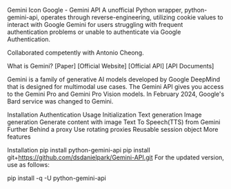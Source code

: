 Gemini Icon Google - Gemini API
A unofficial Python wrapper, python-gemini-api, operates through reverse-engineering, utilizing cookie values to interact with Google Gemini for users struggling with frequent authentication problems or unable to authenticate via Google Authentication.

Collaborated competently with Antonio Cheong.

What is Gemini?
[Paper] [Official Website] [Official API] [API Documents]

Gemini is a family of generative AI models developed by Google DeepMind that is designed for multimodal use cases. The Gemini API gives you access to the Gemini Pro and Gemini Pro Vision models. In February 2024, Google's Bard service was changed to Gemini.

Installation
Authentication
Usage
Initialization
Text generation
Image generation
Generate content with image
Text To Speech(TTS) from Gemini
Further
Behind a proxy
Use rotating proxies
Reusable session object
More features

Installation
pip install python-gemini-api
pip install git+https://github.com/dsdanielpark/Gemini-API.git
For the updated version, use as follows:

pip install -q -U python-gemini-api
